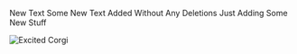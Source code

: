 New Text
Some New Text Added Without Any Deletions
Just Adding Some New Stuff


![Excited Corgi](https://media.giphy.com/media/mRB9PmJFOjAw8/giphy.gif)


